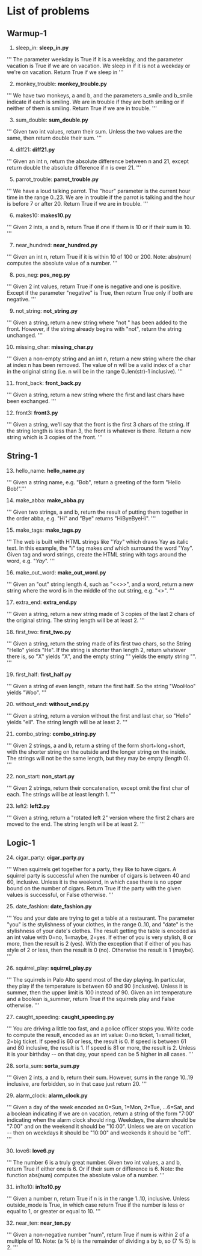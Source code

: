 # List of problems # 

## Warmup-1

1. sleep_in: **sleep_in.py**

''' The parameter weekday is True if it is a weekday, and the parameter vacation is True if we are on vacation. We sleep in if it is not a weekday or we're on vacation. Return True if we sleep in '''


2. monkey_trouble: **monkey_trouble.py**

''' We have two monkeys, a and b, and the parameters a_smile and b_smile indicate if each is smiling. We are in trouble if they are both smiling or if neither of them is smiling. Return True if we are in trouble. '''


3. sum_double: **sum_double.py**

''' Given two int values, return their sum. Unless the two values are the same, then return double their sum. '''


4. diff21: **diff21.py**

''' Given an int n, return the absolute difference between n and 21, except return double the absolute difference if n is over 21. '''


5. parrot_trouble: **parrot_trouble.py**

''' We have a loud talking parrot. The "hour" parameter is the current hour time in the range 0..23. We are in trouble if the parrot is talking and the hour is before 7 or after 20. Return True if we are in trouble. '''


6. makes10: **makes10.py**

''' 
Given 2 ints, a and b, return True if one if them is 10 or if their sum is 10. '''


7. near_hundred: **near_hundred.py**

''' 
Given an int n, return True if it is within 10 of 100 or 200. Note: abs(num) computes the absolute value of a number. '''


8. pos_neg: **pos_neg.py**

''' 
Given 2 int values, return True if one is negative and one is positive. Except if the parameter "negative" is True, then return True only if both are negative. '''


9. not_string: **not_string.py**

'''
Given a string, return a new string where "not " has been added to the front. However, if the string already begins with "not", return the string unchanged. '''


10. missing_char: **missing_char.py**

''' Given a non-empty string and an int n, return a new string where the char at index n has been removed. The value of n will be a valid index of a char in the original string (i.e. n will be in the range 0..len(str)-1 inclusive). '''


11. front_back: __front_back.py__

''' Given a string, return a new string where the first and last chars have been exchanged. '''


12. front3: __front3.py__

''' Given a string, we'll say that the front is the first 3 chars of the string. If the string length is less than 3, the front is whatever is there. Return a new string which is 3 copies of the front. '''


## String-1

13. hello_name: __hello_name.py__

''' Given a string name, e.g. "Bob", return a greeting of the form "Hello Bob!".'''


14. make_abba: __make_abba.py__

''' Given two strings, a and b, return the result of putting them together in the order abba, e.g. "Hi" and "Bye" returns "HiByeByeHi". '''


15. make_tags: __make_tags.py__

''' The web is built with HTML strings like "<i>Yay</i>" which draws Yay as italic text. In this example, the "i" tag makes <i> and </i> which surround the word "Yay". Given tag and word strings, create the HTML string with tags around the word, e.g. "<i>Yay</i>". '''


16. make_out_word: __make_out_word.py__

''' Given an "out" string length 4, such as "<<>>", and a word, return a new string where the word is in the middle of the out string, e.g. "<<word>>". '''


17. extra_end: __extra_end.py__

''' Given a string, return a new string made of 3 copies of the last 2 chars of the original string. The string length will be at least 2. '''


18. first_two: __first_two.py__

''' Given a string, return the string made of its first two chars, so the String "Hello" yields "He". If the string is shorter than length 2, return whatever there is, so "X" yields "X", and the empty string "" yields the empty string "". '''


19. first_half: __first_half.py__

''' Given a string of even length, return the first half. So the string "WooHoo" yields "Woo". '''


20. without_end: __without_end.py__

''' Given a string, return a version without the first and last char, so "Hello" yields "ell". The string length will be at least 2. '''


21. combo_string: __combo_string.py__

''' Given 2 strings, a and b, return a string of the form short+long+short, with the shorter string on the outside and the longer string on the inside. The strings will not be the same length, but they may be empty (length 0). '''


22. non_start: __non_start.py__

''' Given 2 strings, return their concatenation, except omit the first char of each. The strings will be at least length 1. '''


23. left2: __left2.py__

''' Given a string, return a "rotated left 2" version where the first 2 chars are moved to the end. The string length will be at least 2. '''


## Logic-1

24. cigar_party: __cigar_party.py__

''' When squirrels get together for a party, they like to have cigars. A squirrel party is successful when the number of cigars is between 40 and 60, inclusive. Unless it is the weekend, in which case there is no upper bound on the number of cigars. Return True if the party with the given values is successful, or False otherwise. '''


25. date_fashion: __date_fashion.py__

''' You and your date are trying to get a table at a restaurant. The parameter "you" is the stylishness of your clothes, in the range 0..10, and "date" is the stylishness of your date's clothes. The result getting the table is encoded as an int value with 0=no, 1=maybe, 2=yes. If either of you is very stylish, 8 or more, then the result is 2 (yes). With the exception that if either of you has style of 2 or less, then the result is 0 (no). Otherwise the result is 1 (maybe). '''


26. squirrel_play: __squirrel_play.py__

''' The squirrels in Palo Alto spend most of the day playing. In particular, they play if the temperature is between 60 and 90 (inclusive). Unless it is summer, then the upper limit is 100 instead of 90. Given an int temperature and a boolean is_summer, return True if the squirrels play and False otherwise. '''


27. caught_speeding: __caught_speeding.py__

''' You are driving a little too fast, and a police officer stops you. Write code to compute the result, encoded as an int value: 0=no ticket, 1=small ticket, 2=big ticket. If speed is 60 or less, the result is 0. If speed is between 61 and 80 inclusive, the result is 1. If speed is 81 or more, the result is 2. Unless it is your birthday -- on that day, your speed can be 5 higher in all cases. '''


28. sorta_sum: __sorta_sum.py__

''' Given 2 ints, a and b, return their sum. However, sums in the range 10..19 inclusive, are forbidden, so in that case just return 20. '''


29. alarm_clock: __alarm_clock.py__

'''  Given a day of the week encoded as 0=Sun, 1=Mon, 2=Tue, ...6=Sat, and a boolean indicating if we are on vacation, return a string of the form "7:00" indicating when the alarm clock should ring. Weekdays, the alarm should be "7:00" and on the weekend it should be "10:00". Unless we are on vacation -- then on weekdays it should be "10:00" and weekends it should be "off". '''


30. love6: __love6.py__

''' The number 6 is a truly great number. Given two int values, a and b, return True if either one is 6. Or if their sum or difference is 6. Note: the function abs(num) computes the absolute value of a number. '''


31. in1to10: __in1to10.py__

''' Given a number n, return True if n is in the range 1..10, inclusive. Unless outside_mode is True, in which case return True if the number is less or equal to 1, or greater or equal to 10. '''


32. near_ten: __near_ten.py__

''' Given a non-negative number "num", return True if num is within 2 of a multiple of 10. Note: (a % b) is the remainder of dividing a by b, so (7 % 5) is 2. '''